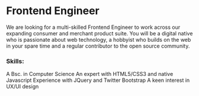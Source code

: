 Frontend Engineer
===========================

We are looking for a multi-skilled Frontend Engineer to work across our expanding consumer and merchant product suite. You will be a digital native who is passionate about web technology, a hobbyist who builds on the web in your spare time and a regular contributor to the open source community.

### Skills:
A Bsc. in Computer Science
An expert with HTML5/CSS3 and native Javascript
Experience with JQuery and Twitter Bootstrap
A keen interest in UX/UI design
